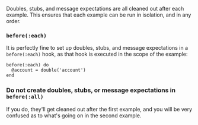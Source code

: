Doubles, stubs, and message expectations are all cleaned out after each
example. This ensures that each example can be run in isolation, and in any
order.

### `before(:each)`

It is perfectly fine to set up doubles, stubs, and message expectations in
a `before(:each)` hook, as that hook is executed in the scope of the example:

    before(:each) do
      @account = double('account')
    end

### Do not create doubles, stubs, or message expectations in `before(:all)`

If you do, they'll get cleaned out after the first example, and you will be
very confused as to what's going on in the second example.
